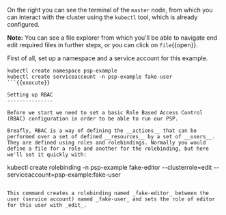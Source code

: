 On the right you can see the terminal of the `master` node, from which you can interact with the cluster using the `kubectl` tool, which is already configured. 

**Note:** You can see a file explorer from which you'll be able to navigate end edit required files in further steps, or you can click on `file`{{open}}.

First of all, set up a namespace and a service account for this example.

```
kubectl create namespace psp-example
kubectl create serviceaccount -n psp-example fake-user
```{{execute}}

Setting up RBAC
---------------

Before we start we need to set a basic Role Based Access Control (RBAC) configuration in order to be able to run our PSP.

Breafly, RBAC is a way of defining the __actions__ that can be performed over a set of defined __resources__ by a set of __users__. They are defined using roles and rolebindings. Normally you would define a file for a role and another for the rolebinding, but here we'll set it quickly with:

```
kubectl create rolebinding -n psp-example fake-editor --clusterrole=edit --serviceaccount=psp-example:fake-user
```{{execute}}

This command creates a rolebinding named _fake-editor_ between the user (service account) named _fake-user_ and sets the role of editor for this user with _edit_.
